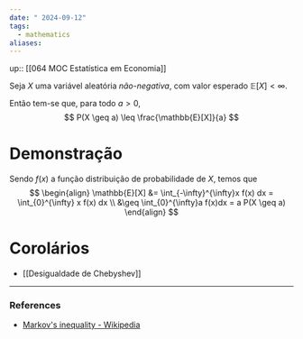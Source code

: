 ```yaml
---
date: " 2024-09-12"
tags:
  - mathematics
aliases:
---
```


up:: [[064 MOC Estatística em Economia]]

Seja $X$ uma variável aleatória *não-negativa*, com valor esperado $\mathbb{E}[X]<\infty$.

Então tem-se que, para todo $a > 0$,
$$
P(X \geq a) \leq \frac{\mathbb{E}[X]}{a}
$$

# Demonstração
Sendo $f(x)$ a função distribuição de probabilidade de $X$, temos que
$$
\begin{align}
\mathbb{E}[X] &= \int_{-\infty}^{\infty}x f(x) dx = \int_{0}^{\infty} x f(x) dx \\
&\geq \int_{0}^{\infty}a f(x)dx = a P(X \geq a)
\end{align}
$$

# Corolários
- [[Desigualdade de Chebyshev]]

---
### References
- [Markov's inequality - Wikipedia](https://en.wikipedia.org/wiki/Markov%27s_inequality#Proofs)